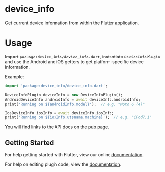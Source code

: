 # device_info

Get current device information from within the Flutter application.

# Usage

Import `package:device_info/device_info.dart`, instantiate `DeviceInfoPlugin`
and use the Android and iOS getters to get platform-specific device
information.

Example:

```dart
import 'package:device_info/device_info.dart';

DeviceInfoPlugin deviceInfo = new DeviceInfoPlugin();
AndroidDeviceInfo androidInfo = await deviceInfo.androidInfo;
print('Running on ${androidInfo.model}');  // e.g. "Moto G (4)"

IosDeviceInfo iosInfo = await deviceInfo.iosInfo;
print('Running on ${iosInfo.utsname.machine}');  // e.g. "iPod7,1"
```

You will find links to the API docs on the [pub page](https://pub.dartlang.org/packages/device_info).

## Getting Started

For help getting started with Flutter, view our online
[documentation](http://flutter.io/).

For help on editing plugin code, view the [documentation](https://flutter.io/platform-plugins/#edit-code).
